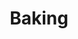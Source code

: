 ---
title: Baking
crosslinks:
- food
- GifRecipes
- Breadit
- TheseFuckingAccounts
- cookiedecorating
- livven
- succulents
- whatsthisplant
- recipes
- CAKEWIN
- FondantHate
- me_irl
- FoodPorn
- candy
- mildlyvagina
- metric_units
- expectedlysatisfying
- confusing_perspective
- orchids
- ShitAmericansSay
---